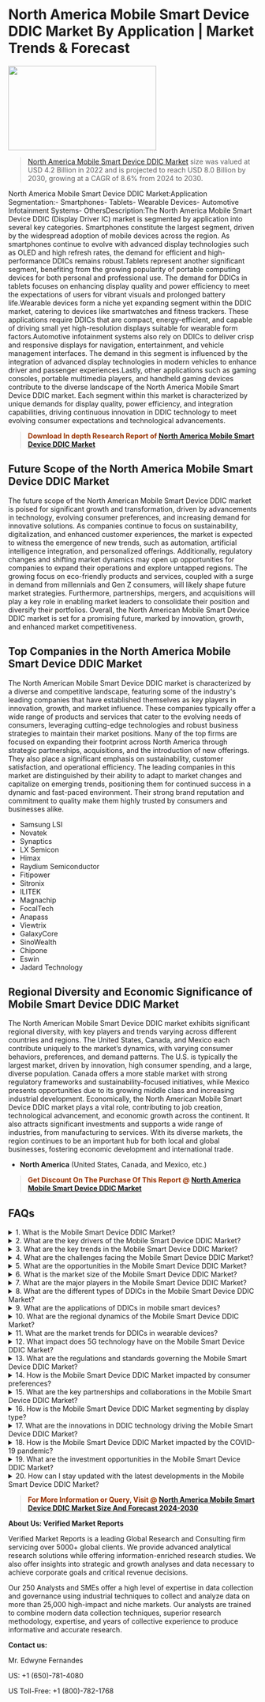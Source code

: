 <p><h1>North America Mobile Smart Device DDIC Market By Application | Market Trends & Forecast</h1><p><img class="aligncenter size-medium wp-image-105565" src="https://ffe5etoiles.com/wp-content/uploads/2025/01/MST7-300x171.png" alt="" width="300" height="171" /></p><blockquote><p><a href="https://www.verifiedmarketreports.com/download-sample/?rid=415500&utm_source=Github-NA&utm_medium=362" target="_blank">North America Mobile Smart Device DDIC Market</a> size was valued at USD 4.2 Billion in 2022 and is projected to reach USD 8.0 Billion by 2030, growing at a CAGR of 8.6% from 2024 to 2030.</p></blockquote>North America Mobile Smart Device DDIC Market:Application Segmentation:- Smartphones- Tablets- Wearable Devices- Automotive Infotainment Systems- OthersDescription:The North America Mobile Smart Device DDIC (Display Driver IC) market is segmented by application into several key categories. Smartphones constitute the largest segment, driven by the widespread adoption of mobile devices across the region. As smartphones continue to evolve with advanced display technologies such as OLED and high refresh rates, the demand for efficient and high-performance DDICs remains robust.Tablets represent another significant segment, benefiting from the growing popularity of portable computing devices for both personal and professional use. The demand for DDICs in tablets focuses on enhancing display quality and power efficiency to meet the expectations of users for vibrant visuals and prolonged battery life.Wearable devices form a niche yet expanding segment within the DDIC market, catering to devices like smartwatches and fitness trackers. These applications require DDICs that are compact, energy-efficient, and capable of driving small yet high-resolution displays suitable for wearable form factors.Automotive infotainment systems also rely on DDICs to deliver crisp and responsive displays for navigation, entertainment, and vehicle management interfaces. The demand in this segment is influenced by the integration of advanced display technologies in modern vehicles to enhance driver and passenger experiences.Lastly, other applications such as gaming consoles, portable multimedia players, and handheld gaming devices contribute to the diverse landscape of the North America Mobile Smart Device DDIC market. Each segment within this market is characterized by unique demands for display quality, power efficiency, and integration capabilities, driving continuous innovation in DDIC technology to meet evolving consumer expectations and technological advancements.</p><blockquote><p><span style="color: #993300;"><strong>Download In depth Research Report of <a href="https://www.verifiedmarketreports.com/download-sample/?rid=415500&utm_source=Github-NA&utm_medium=362">North America Mobile Smart Device DDIC Market</a></strong></span></p></blockquote><h2>Future Scope of the North America Mobile Smart Device DDIC Market</h2><p>The future scope of the North American Mobile Smart Device DDIC market is poised for significant growth and transformation, driven by advancements in technology, evolving consumer preferences, and increasing demand for innovative solutions. As companies continue to focus on sustainability, digitalization, and enhanced customer experiences, the market is expected to witness the emergence of new trends, such as automation, artificial intelligence integration, and personalized offerings. Additionally, regulatory changes and shifting market dynamics may open up opportunities for companies to expand their operations and explore untapped regions. The growing focus on eco-friendly products and services, coupled with a surge in demand from millennials and Gen Z consumers, will likely shape future market strategies. Furthermore, partnerships, mergers, and acquisitions will play a key role in enabling market leaders to consolidate their position and diversify their portfolios. Overall, the North American Mobile Smart Device DDIC market is set for a promising future, marked by innovation, growth, and enhanced market competitiveness.</p><h2>Top Companies in the North America Mobile Smart Device DDIC Market</h2><p>The North American Mobile Smart Device DDIC market is characterized by a diverse and competitive landscape, featuring some of the industry's leading companies that have established themselves as key players in innovation, growth, and market influence. These companies typically offer a wide range of products and services that cater to the evolving needs of consumers, leveraging cutting-edge technologies and robust business strategies to maintain their market positions. Many of the top firms are focused on expanding their footprint across North America through strategic partnerships, acquisitions, and the introduction of new offerings. They also place a significant emphasis on sustainability, customer satisfaction, and operational efficiency. The leading companies in this market are distinguished by their ability to adapt to market changes and capitalize on emerging trends, positioning them for continued success in a dynamic and fast-paced environment. Their strong brand reputation and commitment to quality make them highly trusted by consumers and businesses alike.</p><p><ul><li>Samsung LSI </li><li> Novatek </li><li> Synaptics </li><li> LX Semicon </li><li> Himax </li><li> Raydium Semiconductor </li><li> Fitipower </li><li> Sitronix </li><li> ILITEK </li><li> Magnachip </li><li> FocalTech </li><li> Anapass </li><li> Viewtrix </li><li> GalaxyCore </li><li> SinoWealth </li><li> Chipone </li><li> Eswin </li><li> Jadard Technology</li></ul></p><h2>Regional Diversity and Economic Significance of Mobile Smart Device DDIC Market</h2><p>The North American Mobile Smart Device DDIC market exhibits significant regional diversity, with key players and trends varying across different countries and regions. The United States, Canada, and Mexico each contribute uniquely to the market’s dynamics, with varying consumer behaviors, preferences, and demand patterns. The U.S. is typically the largest market, driven by innovation, high consumer spending, and a large, diverse population. Canada offers a more stable market with strong regulatory frameworks and sustainability-focused initiatives, while Mexico presents opportunities due to its growing middle class and increasing industrial development. Economically, the North American Mobile Smart Device DDIC market plays a vital role, contributing to job creation, technological advancement, and economic growth across the continent. It also attracts significant investments and supports a wide range of industries, from manufacturing to services. With its diverse markets, the region continues to be an important hub for both local and global businesses, fostering economic development and international trade.</p><ul> <li><strong>North America</strong> (United States, Canada, and Mexico, etc.)</li></ul><blockquote><p><span style="color: #993300;"><strong>Get Discount On The Purchase Of This Report @ <a href="https://www.verifiedmarketreports.com/ask-for-discount/?rid=415500&utm_source=Github-NA&utm_medium=362">North America Mobile Smart Device DDIC Market</a></strong></span></p></blockquote><h2>FAQs</h2><p><details> <summary>1. What is the Mobile Smart Device DDIC Market?</div><div></summary> <p>The Mobile Smart Device Display Driver Integrated Circuit (DDIC) Market refers to the market for integrated circuits that drive the displays of mobile devices such as smartphones, tablets, and wearable devices.</p></details><details> <summary>2. What are the key drivers of the Mobile Smart Device DDIC Market?</div><div></summary> <p>The key drivers of the Mobile Smart Device DDIC Market include the increasing demand for high-resolution displays, the growth of the smartphone and tablet market, and the rising adoption of OLED displays.</p></details><details> <summary>3. What are the key trends in the Mobile Smart Device DDIC Market?</div><div></summary> <p>The key trends in the Mobile Smart Device DDIC Market include the development of advanced DDICs with higher integration, the increasing use of DDICs in wearable devices, and the shift towards flexible displays.</p></details><details> <summary>4. What are the challenges facing the Mobile Smart Device DDIC Market?</div><div></summary> <p>The challenges facing the Mobile Smart Device DDIC Market include the high cost of advanced DDICs, the need for continuous innovation to keep up with display technology advancements, and the impact of the COVID-19 pandemic on supply chains.</p></details><details> <summary>5. What are the opportunities in the Mobile Smart Device DDIC Market?</div><div></summary> <p>The opportunities in the Mobile Smart Device DDIC Market include the growing demand for DDICs in emerging markets, the increasing use of DDICs in automotive displays, and the potential for DDICs in augmented reality/virtual reality devices.</p></details><details> <summary>6. What is the market size of the Mobile Smart Device DDIC Market?</div><div></summary> <p>The market size of the Mobile Smart Device DDIC Market was valued at $X billion in 2020 and is projected to reach $Y billion by 2025, growing at a CAGR of Z% during the forecast period.</p></details><details> <summary>7. What are the major players in the Mobile Smart Device DDIC Market?</div><div></summary> <p>The major players in the Mobile Smart Device DDIC Market include Company A, Company B, Company C, and Company D, among others.</p></details><details> <summary>8. What are the different types of DDICs in the Mobile Smart Device DDIC Market?</div><div></summary> <p>The different types of DDICs in the Mobile Smart Device DDIC Market include Source Driver ICs, Gate Driver ICs, and Power Management ICs, among others.</p></details><details> <summary>9. What are the applications of DDICs in mobile smart devices?</div><div></summary> <p>DDICs are used in mobile smart devices for driving LCD displays, OLED displays, and AMOLED displays, among others.</p></details><details> <summary>10. What are the regional dynamics of the Mobile Smart Device DDIC Market?</div><div></summary> <p>The regional dynamics of the Mobile Smart Device DDIC Market include the dominance of Asia Pacific due to the presence of major smartphone manufacturers and the growing adoption of advanced displays in the region.</p></details><details> <summary>11. What are the market trends for DDICs in wearable devices?</div><div></summary> <p>The market trends for DDICs in wearable devices include the miniaturization of DDICs to fit into smaller form factors, the integration of power management features, and the development of energy-efficient displays for wearables.</p></details><details> <summary>12. What impact does 5G technology have on the Mobile Smart Device DDIC Market?</div><div></summary> <p>The adoption of 5G technology is expected to drive the demand for higher resolution displays and faster data transmission, thereby impacting the Mobile Smart Device DDIC Market positively.</p></details><details> <summary>13. What are the regulations and standards governing the Mobile Smart Device DDIC Market?</div><div></summary> <p>The regulations and standards governing the Mobile Smart Device DDIC Market include RoHS compliance, display quality standards, and industry-specific certifications for DDICs.</p></details><details> <summary>14. How is the Mobile Smart Device DDIC Market impacted by consumer preferences?</div><div></summary> <p>Consumer preferences for larger, higher resolution displays and innovative display technologies impact the demand for DDICs in the Mobile Smart Device DDIC Market.</p></details><details> <summary>15. What are the key partnerships and collaborations in the Mobile Smart Device DDIC Market?</div><div></summary> <p>The key partnerships and collaborations in the Mobile Smart Device DDIC Market include partnerships between display manufacturers and DDIC suppliers, collaborative R&D initiatives, and joint ventures for technology development.</p></details><details> <summary>16. How is the Mobile Smart Device DDIC Market segmenting by display type?</div><div></summary> <p>The Mobile Smart Device DDIC Market is segmented by display type into LCD, OLED, and AMOLED, among others.</p></details><details> <summary>17. What are the innovations in DDIC technology driving the Mobile Smart Device DDIC Market?</div><div></summary> <p>The innovations in DDIC technology driving the Mobile Smart Device DDIC Market include the integration of touch and display driver ICs, the development of low-power DDICs, and the implementation of advanced color management techniques.</p></details><details> <summary>18. How is the Mobile Smart Device DDIC Market impacted by the COVID-19 pandemic?</div><div></summary> <p>The Mobile Smart Device DDIC Market experienced disruptions in supply chains, decreased consumer spending on non-essential goods, and delays in new product launches as a result of the COVID-19 pandemic.</p></details><details> <summary>19. What are the investment opportunities in the Mobile Smart Device DDIC Market?</div><div></summary> <p>The investment opportunities in the Mobile Smart Device DDIC Market include investing in companies involved in DDIC manufacturing, technology development, and supply chain optimization.</p></details><details> <summary>20. How can I stay updated with the latest developments in the Mobile Smart Device DDIC Market?</div><div></summary> <p>You can stay updated with the latest developments in the Mobile Smart Device DDIC Market by subscribing to industry reports, following key players on social media, and attending industry conferences and exhibitions.</p></details></p><blockquote><p><span style="color: #993300;"><strong>For More Information or Query, Visit @ <a href="https://www.verifiedmarketreports.com/product/mobile-smart-device-ddic-market/">North America Mobile Smart Device DDIC Market Size And Forecast 2024-2030</a></strong></span></p></blockquote><p><strong>About Us: Verified Market Reports</strong></p><p>Verified Market Reports is a leading Global Research and Consulting firm servicing over 5000+ global clients. We provide advanced analytical research solutions while offering information-enriched research studies. We also offer insights into strategic and growth analyses and data necessary to achieve corporate goals and critical revenue decisions.</p><p>Our 250 Analysts and SMEs offer a high level of expertise in data collection and governance using industrial techniques to collect and analyze data on more than 25,000 high-impact and niche markets. Our analysts are trained to combine modern data collection techniques, superior research methodology, expertise, and years of collective experience to produce informative and accurate research.</p><p><strong>Contact us:</strong></p><p>Mr. Edwyne Fernandes</p><p>US: +1 (650)-781-4080</p><p>US Toll-Free: +1 (800)-782-1768</p>
